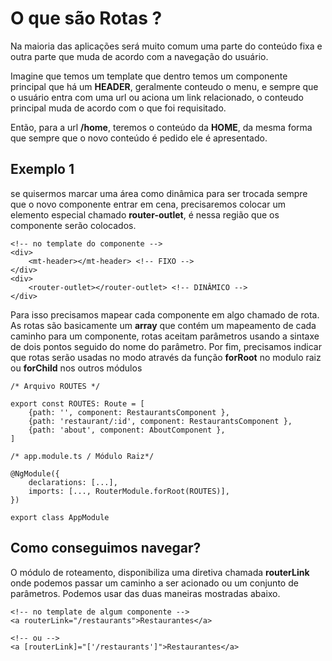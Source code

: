 # O que são Rotas ?

Na maioria das aplicações será muito comum uma parte do conteúdo fixa e outra parte que muda de acordo com a navegação do usuário.

Imagine que temos um template que dentro temos um componente principal que há um **HEADER**, geralmente conteudo o menu, e sempre que o usuário entra com uma url ou aciona um link relacionado, o conteudo principal muda de acordo com o que foi requisitado.

Então, para a url **/home**, teremos o conteúdo da **HOME**, da mesma forma que sempre que o novo conteúdo é pedido ele é apresentado.

## Exemplo 1

se quisermos marcar uma área como dinâmica para ser trocada sempre que o novo componente entrar em cena, precisaremos colocar um elemento especial chamado **router-outlet**, é nessa região que os componente serão colocados.

```
<!-- no template do componente -->
<div>
    <mt-header></mt-header> <!-- FIXO -->
</div>
<div>
    <router-outlet></router-outlet> <!-- DINÂMICO -->
</div>
```

Para isso precisamos mapear cada componente em algo chamado de rota. As rotas são basicamente um **array** que contém um mapeamento de cada caminho para um componente, rotas aceitam parâmetros usando a sintaxe de dois pontos seguido do nome do parâmetro. Por fim, precisamos indicar que rotas serão usadas no modo através da função **forRoot** no modulo raiz ou **forChild** nos outros módulos

```
/* Arquivo ROUTES */

export const ROUTES: Route = [
    {path: '', component: RestaurantsComponent },
    {path: 'restaurant/:id', component: RestaurantsComponent },
    {path: 'about', component: AboutComponent },
]

```

```
/* app.module.ts / Módulo Raiz*/

@NgModule({
    declarations: [...],
    imports: [..., RouterModule.forRoot(ROUTES)],
})

export class AppModule
```

## Como conseguimos navegar?

O módulo de roteamento, disponibiliza uma diretiva chamada **routerLink** onde podemos passar um caminho a ser acionado ou um conjunto de parâmetros. Podemos usar das duas maneiras mostradas abaixo.

```
<!-- no template de algum componente -->
<a routerLink="/restaurants">Restaurantes</a>
```

```
<!-- ou -->
<a [routerLink]="['/restaurants']">Restaurantes</a>
```
